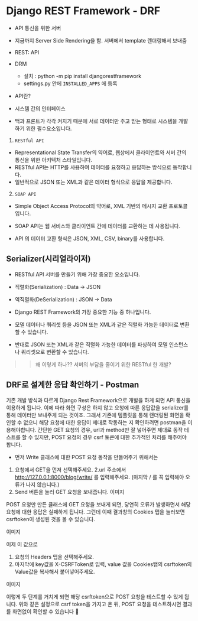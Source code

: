 
# Django REST Framework - DRF

- API 통신을 위한 서버

- 지금까지 Server Side Rendering을 함. 서버에서 template 렌더링해서 보내줌

- REST: API

- DRM
  - 설치 : python -m pip install djangorestframework
  - settings.py 안에 `INSTALLED_APPS` 에 등록

  

-  API란? 
  - 시스템 간의 인터페이스
  - 백과 프론트가 각각 커지기 때문에 서로 데이터만 주고 받는 형태로 시스템을 개발하기 위한 필수요소입니다.

1. `RESTful API`
  - Representational State Transfer의 약어로, 웹상에서 클라이언트와 서버 간의 통신을 위한 아키텍처 스타일입니다.
   - RESTful API는 HTTP를 사용하여 데이터를 요청하고 응답하는 방식으로 동작합니다. 
   - 일반적으로 JSON 또는 XML과 같은 데이터 형식으로 응답을 제공합니다.
 
2. `SOAP API`
  - Simple Object Access Protocol의 약어로, XML 기반의 메시지 교환 프로토콜입니다. 
  - SOAP API는 웹 서비스와 클라이언트 간에 데이터를 교환하는 데 사용됩니다.


- API 의 데이터 교환 형식은 JSON, XML, CSV, binary를 사용합니다.


## Serializer(시리얼라이저)
- RESTful API 서버를 만들기 위해 가장 중요한 요소입니다.

- 직렬화(Serialization)    : Data -> JSON
- 역직렬화(DeSerialization) : JSON -> Data

- Django REST Framework의 가장 중요한 기능 중 하나입니다.
- 모델 데이터나 쿼리셋 등을 JSON 또는 XML과 같은 직렬화 가능한 데이터로 변환할 수 있습니다. 
- 반대로 JSON 또는 XML과 같은 직렬화 가능한 데이터를 파싱하여 모델 인스턴스나 쿼리셋으로 변환할 수 있습니다.

>> 왜 이렇게 하나?? 서버의 부담을 줄이기 위한 RESTful 한 개발?


## DRF로 설계한 응답 확인하기 - Postman

기존 개발 방식과 다르게 Django Rest Framework으로 개발을 하게 되면 API 통신을 이용하게 됩니다. 
이에 따라 화면 구성은 하지 않고 요청에 따른 응답값을 serializer를 통해 데이터만 보내주게 되는 것이죠.
그래서 기존에 템플릿을 통해 랜더링된 화면을 확인할 수 없으니 해당 요청에 대한 응답이 제대로 작동하는 지 확인하려면 postman을 이용해야합니다.
간단한 GET 요청의 경우, url과 method만 잘 넣어주면 제대로 동작 테스트를 할 수 있지만,
 POST 요청의 경우 csrf 토큰에 대한 추가적인 처리를 해주어야 합니다.

  - 먼저 Write 클래스에 대한 POST 요청 동작을 만들어주기 위해서는
  1. 요청에서 GET을 먼저 선택해주세요.
  2.url 주소에서 http://127.0.0.1:8000/blog/write/ 를 입력해주세요. (마지막 / 를 꼭 입력해야 오류가 나지 않습니다.)
  3. Send 버튼을 눌러 GET 요청을 보내줍니다.
이미지

POST 요청만 만든 클래스에 GET 요청을 보내게 되면,
당연히 오류가 발생하면서 해당 요청에 대한 응답은 실패하게 됩니다.
그런데 이때 결과창의 Cookies 탭을 눌러보면 csrftoken이 생성된 것을 볼 수 있습니다.

이미지

이제 이 값으로
1. 요청의 Headers 탭을 선택해주세요.
2. 마지막에 key값을 X-CSRFToken로 입력, value 값을 Cookies탭의 csrftoken의 Value값을 복사해서 붙어넣어주세요.

이미지

이렇게 두 단계를 거치게 되면 해당 csrftoken으로 POST 요청을 테스트할 수 있게 됩니다.
위와 같은 설정으로 csrf token을 가지고 온 뒤, POST 요청을 테스트하시면 결과를 화면없이 확인할 수 있습니다 🙂
